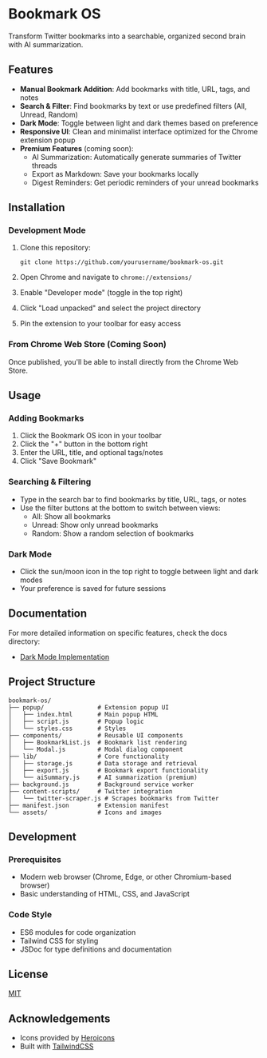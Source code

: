 # Bookmark OS

Transform Twitter bookmarks into a searchable, organized second brain with AI summarization.

## Features

- **Manual Bookmark Addition**: Add bookmarks with title, URL, tags, and notes
- **Search & Filter**: Find bookmarks by text or use predefined filters (All, Unread, Random)
- **Dark Mode**: Toggle between light and dark themes based on preference
- **Responsive UI**: Clean and minimalist interface optimized for the Chrome extension popup
- **Premium Features** (coming soon):
  - AI Summarization: Automatically generate summaries of Twitter threads
  - Export as Markdown: Save your bookmarks locally
  - Digest Reminders: Get periodic reminders of your unread bookmarks

## Installation

### Development Mode

1. Clone this repository:
   ```
   git clone https://github.com/yourusername/bookmark-os.git
   ```

2. Open Chrome and navigate to `chrome://extensions/`

3. Enable "Developer mode" (toggle in the top right)

4. Click "Load unpacked" and select the project directory

5. Pin the extension to your toolbar for easy access

### From Chrome Web Store (Coming Soon)

Once published, you'll be able to install directly from the Chrome Web Store.

## Usage

### Adding Bookmarks

1. Click the Bookmark OS icon in your toolbar
2. Click the "+" button in the bottom right
3. Enter the URL, title, and optional tags/notes
4. Click "Save Bookmark"

### Searching & Filtering

- Type in the search bar to find bookmarks by title, URL, tags, or notes
- Use the filter buttons at the bottom to switch between views:
  - All: Show all bookmarks
  - Unread: Show only unread bookmarks
  - Random: Show a random selection of bookmarks

### Dark Mode

- Click the sun/moon icon in the top right to toggle between light and dark modes
- Your preference is saved for future sessions

## Documentation

For more detailed information on specific features, check the docs directory:

- [Dark Mode Implementation](docs/dark_mode.md)

## Project Structure

```
bookmark-os/
├── popup/               # Extension popup UI
│   ├── index.html       # Main popup HTML
│   ├── script.js        # Popup logic
│   └── styles.css       # Styles
├── components/          # Reusable UI components
│   ├── BookmarkList.js  # Bookmark list rendering
│   └── Modal.js         # Modal dialog component
├── lib/                 # Core functionality
│   ├── storage.js       # Data storage and retrieval
│   ├── export.js        # Bookmark export functionality
│   └── aiSummary.js     # AI summarization (premium)
├── background.js        # Background service worker
├── content-scripts/     # Twitter integration
│   └── twitter-scraper.js # Scrapes bookmarks from Twitter
├── manifest.json        # Extension manifest
└── assets/              # Icons and images
```

## Development

### Prerequisites

- Modern web browser (Chrome, Edge, or other Chromium-based browser)
- Basic understanding of HTML, CSS, and JavaScript

### Code Style

- ES6 modules for code organization
- Tailwind CSS for styling
- JSDoc for type definitions and documentation

## License

[MIT](LICENSE)

## Acknowledgements

- Icons provided by [Heroicons](https://heroicons.com/)
- Built with [TailwindCSS](https://tailwindcss.com/) 